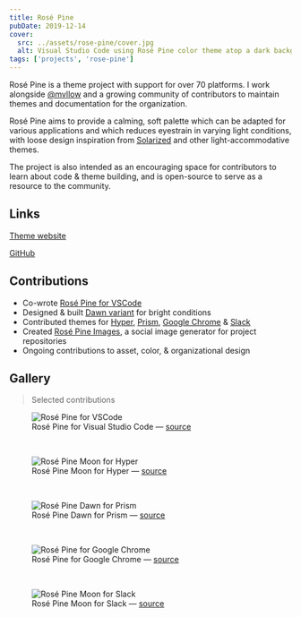 ```yaml
---
title: Rosé Pine
pubDate: 2019-12-14
cover:
  src: ../assets/rose-pine/cover.jpg
  alt: Visual Studio Code using Rosé Pine color theme atop a dark background with colorful tropical plants. Rosé Pine incorporates bright white, ochre gold, pine green, rosy pink, lavender and seafoam text on a dark indigo background.
tags: ['projects', 'rose-pine']
---
```


Rosé Pine is a theme project with support for over 70 platforms. I work alongside [@mvllow](https://mellow.dev) and a growing community of contributors to maintain themes and documentation for the organization.

Rosé Pine aims to provide a calming, soft palette which can be adapted for various applications and which reduces eyestrain in varying light conditions, with loose design inspiration from [Solarized](https://ethanschoonover.com/solarized/) and other light-accommodative themes.

The project is also intended as an encouraging space for contributors to learn about code & theme building, and is open-source to serve as a resource to the community.

## Links

[Theme website](https://rosepinetheme.com)

[GitHub](https://github.com/rose-pine/rose-pine-theme)

## Contributions

- Co-wrote [Rosé Pine for VSCode](https://github.com/rose-pine/vscode)
- Designed & built [Dawn variant](https://rosepinetheme.com/palette#dawn-swatches) for bright conditions
- Contributed themes for [Hyper](https://github.com/rose-pine/hyper), [Prism](https://github.com/rose-pine/prism), [Google Chrome](https://github.com/rose-pine/google-chrome) & [Slack](https://github.com/rose-pine/slack)
- Created [Rosé Pine Images](/projects/rose-pine-images), a social image generator for project repositories
- Ongoing contributions to asset, color, & organizational design

## Gallery

> Selected contributions

<figure>
<img src="/rose-pine/rp-vscode-base.jpg" alt="Rosé Pine for VSCode" />
<figcaption>Rosé Pine for Visual Studio Code — <a href="https://github.com/rose-pine/vscode">source</a></figcaption> 
</figure>

<br />

<figure>
<img src="/rose-pine/rp-hyper-moon.jpg" alt="Rosé Pine Moon for Hyper" />
<figcaption>Rosé Pine Moon for Hyper — <a href="https://github.com/rose-pine/hyper">source</a></figcaption> 
</figure>

<br />

<figure>
<img src="/rose-pine/rp-prism-dawn.jpg" alt="Rosé Pine Dawn for Prism" />
<figcaption>Rosé Pine Dawn for Prism — <a href="https://github.com/rose-pine/prism">source</a></figcaption> 
</figure>

<br />

<figure>
<img src="/rose-pine/rp-chrome-base.jpg" alt="Rosé Pine for Google Chrome" />
<figcaption>Rosé Pine for Google Chrome — <a href="https://github.com/rose-pine/google-chrome">source</a></figcaption> 
</figure>

<br />

<figure>
<img src="/rose-pine/rp-slack-moon.jpg" alt="Rosé Pine Moon for Slack" />
<figcaption>Rosé Pine Moon for Slack — <a href="https://github.com/rose-pine/slack">source</a></figcaption> 
</figure>
